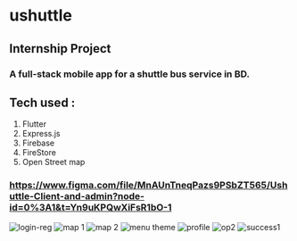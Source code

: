 # ushuttle
## Internship Project 
### A full-stack mobile app for a shuttle bus service in BD.
## Tech used : 
1. Flutter 
2. Express.js 
3. Firebase
4. FireStore
5. Open Street map

### https://www.figma.com/file/MnAUnTneqPazs9PSbZT565/Ushuttle-Client-and-admin?node-id=0%3A1&t=Yn9uKPQwXiFsR1bO-1

![login-reg](https://user-images.githubusercontent.com/29783183/217729861-2bbd9317-66c9-42f3-9b31-0efbae2c2bd9.png)
![map 1](https://user-images.githubusercontent.com/29783183/217729873-739781c4-4540-4830-8671-cf276b3039e9.png)
![map 2](https://user-images.githubusercontent.com/29783183/217729880-26df021b-28fa-41c6-815b-53939547a5e7.png)
![menu theme](https://user-images.githubusercontent.com/29783183/217729894-b65b824e-2626-4a10-b865-284004265612.png)
![profile](https://user-images.githubusercontent.com/29783183/217729985-416c272b-4efe-47be-800f-4d49f72599e0.png)
![op2](https://user-images.githubusercontent.com/29783183/217730104-5ceff4a8-3db0-4318-8065-a8c6778708fe.png)
![success1](https://user-images.githubusercontent.com/29783183/217730120-9c165b35-b2cf-4c2e-828b-2fa2c38b1741.png)
